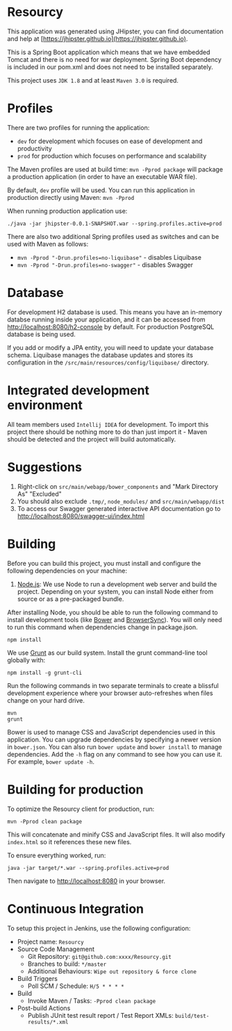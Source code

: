 # Resourcy

This application was generated using JHipster, you can find documentation and help at [https://jhipster.github.io](https://jhipster.github.io).

This is a Spring Boot application which means that we have embedded Tomcat and there is no need for war deployment. Spring Boot dependency is included in our pom.xml and does not need to be installed separately.

This project uses `JDK 1.8` and at least `Maven 3.0` is required.

# Profiles

There are two profiles for running the application:
* `dev` for development which focuses on ease of development and productivity
* `prod` for production which focuses on performance and scalability

The Maven profiles are used at build time: `mvn -Pprod package` will package a production application (in order to have an executable WAR file).

By default, `dev` profile will be used. You can run this application in production directly using Maven: `mvn -Pprod`

When running production application use:
    
    ./java -jar jhipster-0.0.1-SNAPSHOT.war --spring.profiles.active=prod

There are also two additional Spring profiles used as switches and can be used with Maven as follows:
* `mvn -Pprod "-Drun.profiles=no-liquibase"` - disables Liquibase
* `mvn -Pprod "-Drun.profiles=no-swagger"` - disables Swagger

# Database

For development H2 database is used. This means you have an in-memory databse running inside your application, and it can be accessed from [http://localhost:8080/h2-console](http://localhost:8080/h2-console) by default. For production PostgreSQL database is being used.

If you add or modify a JPA entity, you will need to update your database schema. Liquibase manages the database updates and stores its configuration in the `/src/main/resources/config/liquibase/` directory.

# Integrated development environment

All team members used `Intellij IDEA` for development. To import this project there should be nothing more to do than just import it - Maven should be detected and the project will build automatically.

# Suggestions

1. Right-click on `src/main/webapp/bower_components` and "Mark Directory As" "Excluded"
2. You should also exclude `.tmp/`, `node_modules/` and `src/main/webapp/dist`
3. To access our Swagger generated interactive API documentation go to [http://localhost:8080/swagger-ui/index.html](http://localhost:8080/swagger-ui/index.html)

# Building

Before you can build this project, you must install and configure the following dependencies on your machine:

1. [Node.js][]: We use Node to run a development web server and build the project.
   Depending on your system, you can install Node either from source or as a pre-packaged bundle.

After installing Node, you should be able to run the following command to install development tools (like
[Bower][] and [BrowserSync][]). You will only need to run this command when dependencies change in package.json.

    npm install

We use [Grunt][] as our build system. Install the grunt command-line tool globally with:

    npm install -g grunt-cli

Run the following commands in two separate terminals to create a blissful development experience where your browser
auto-refreshes when files change on your hard drive.

    mvn
    grunt

Bower is used to manage CSS and JavaScript dependencies used in this application. You can upgrade dependencies by
specifying a newer version in `bower.json`. You can also run `bower update` and `bower install` to manage dependencies.
Add the `-h` flag on any command to see how you can use it. For example, `bower update -h`.

# Building for production

To optimize the Resourcy client for production, run:

    mvn -Pprod clean package

This will concatenate and minify CSS and JavaScript files. It will also modify `index.html` so it references
these new files.

To ensure everything worked, run:

    java -jar target/*.war --spring.profiles.active=prod

Then navigate to [http://localhost:8080](http://localhost:8080) in your browser.

# Continuous Integration

To setup this project in Jenkins, use the following configuration:

* Project name: `Resourcy`
* Source Code Management
    * Git Repository: `git@github.com:xxxx/Resourcy.git`
    * Branches to build: `*/master`
    * Additional Behaviours: `Wipe out repository & force clone`
* Build Triggers
    * Poll SCM / Schedule: `H/5 * * * *`
* Build
    * Invoke Maven / Tasks: `-Pprod clean package`
* Post-build Actions
    * Publish JUnit test result report / Test Report XMLs: `build/test-results/*.xml`

[JHipster]: https://jhipster.github.io/
[Node.js]: https://nodejs.org/
[Bower]: http://bower.io/
[Grunt]: http://gruntjs.com/
[BrowserSync]: http://www.browsersync.io/
[Karma]: http://karma-runner.github.io/
[Jasmine]: http://jasmine.github.io/2.0/introduction.html
[Protractor]: https://angular.github.io/protractor/
